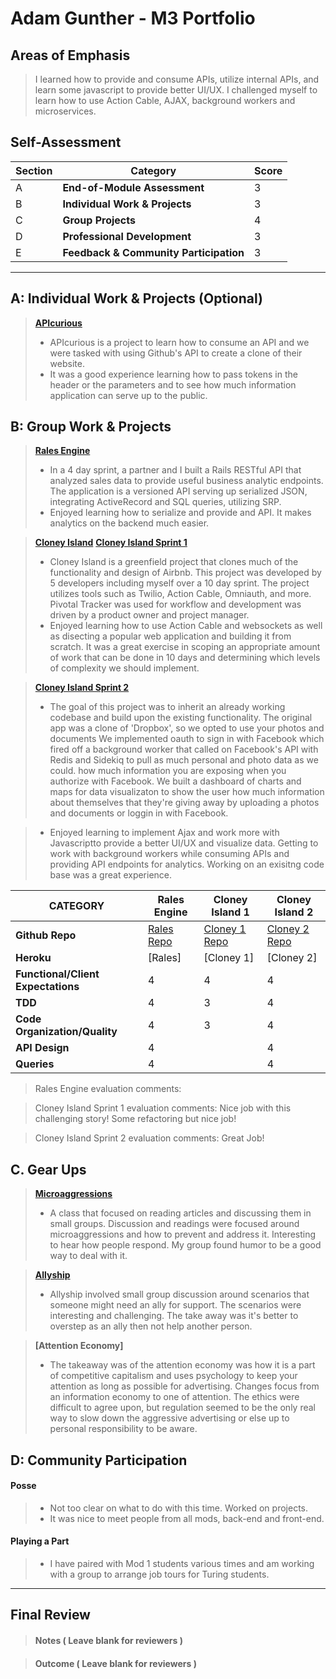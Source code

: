 # Adam Gunther - M3 Portfolio

## Areas of Emphasis

> I learned how to provide and consume APIs, utilize internal APIs, and learn some javascript to provide better UI/UX. I challenged myself to learn how to use Action Cable, AJAX, background workers and microservices. 

## Self-Assessment

| Section | Category | Score |
| --- | ----- | --- |
| A | **End-of-Module Assessment** | 3 |
| B | **Individual Work & Projects** | 3 |
| C | **Group Projects** | 4 |
| D | **Professional Development** | 3 |
| E | **Feedback & Community Participation** | 3 |

-----------------------

## A: Individual Work & Projects (Optional)

> **[APIcurious](https://github.com/adamgunther1/apicurious)**
>* APIcurious is a project to learn how to consume an API and we were tasked with using Github's API to create a clone of their website.
>* It was a good experience learning how to pass tokens in the header or the parameters and to see how much information application can serve up to the public.


## B: Group Work & Projects

> **[Rales Engine](https://github.com/adamgunther1/rales_engine)** 
>* In a 4 day sprint, a partner and I built a Rails RESTful API that analyzed sales data to provide useful business analytic endpoints. The application is a versioned API serving up serialized JSON, integrating ActiveRecord and SQL queries, utilizing SRP.
>* Enjoyed learning how to serialize and provide and API. It makes analytics on the backend much easier.

> **[Cloney Island](http://backend.turing.io/module3/projects/cloney_island/cloney_island)**
> **[Cloney Island Sprint 1](https://github.com/adamgunther1/cloney_island_airbnb)** 
>* Cloney Island is a greenfield project that clones much of the functionality and design of Airbnb. This project was developed by 5 developers including myself over a 10 day sprint. The project utilizes tools such as Twilio, Action Cable, Omniauth, and more. Pivotal Tracker was used for workflow and development was driven by a product owner and project manager.
>* Enjoyed learning how to use Action Cable and websockets as well as disecting a popular web application and building it from scratch. It was a great exercise in scoping an appropriate amount of work that can be done in 10 days and determining which levels of complexity we should implement.

> **[Cloney Island Sprint 2](https://github.com/adamgunther1/dark_clout)** 
>* The goal of this project was to inherit an already working codebase and build upon the existing functionality. The original app was a clone of 'Dropbox', so we opted to use your photos and documents We implemented oauth to sign in with Facebook which fired off a background worker that called on Facebook's API with Redis and Sidekiq to pull as much personal and photo data as we could. how much information you are exposing when you authorize with Facebook. We built a dashboard of charts and maps for data visualizaton to show the user how much information about themselves that they're giving away by uploading a photos and documents or loggin in with Facebook.

>* Enjoyed learning to implement Ajax and work more with Javascriptto provide a better UI/UX and visualize data. Getting to work with background workers while consuming APIs and providing API endpoints for analytics. Working on an exisitng code base was a great experience.

| CATEGORY | Rales Engine | Cloney Island 1 | Cloney Island 2 |
| --- | --- | --- | --- |
| **Github Repo** | [Rales Repo](https://github.com/adamgunther1/apicurious) | [Cloney 1 Repo](https://github.com/adamgunther1/cloney_island_airbnb) | [Cloney 2 Repo](https://github.com/adamgunther1/dark_clout) |
| **Heroku** | [Rales] | [Cloney 1] | [Cloney 2] |
| **Functional/Client Expectations** | 4 | 4 | 4 |
| **TDD** | 4 | 3 | 4 |
| **Code Organization/Quality** | 4 | 3 | 4 |
| **API Design** | 4 |  | 4 |
| **Queries** | 4 |   | 4 |

> Rales Engine evaluation comments:

> Cloney Island Sprint 1 evaluation comments:  Nice job with this challenging story! Some refactoring but nice job!

> Cloney Island Sprint 2 evaluation comments:  Great Job!

## C. **Gear Ups**

> **[Microaggressions](https://github.com/turingschool/gear-up/blob/master/microaggressions_original.markdown)**
>* A class that focused on reading articles and discussing them in small groups. Discussion and readings were focused around microaggressions and how to prevent and address it. Interesting to hear how people respond. My group found humor to be a good way to deal with it.

> **[Allyship](https://github.com/turingschool/gear-up/blob/master/allyship.markdown)**
>* Allyship involved small group discussion around scenarios that someone might need an ally for support. The scenarios were interesting and challenging. The take away was it's better to overstep as an ally then not help another person.

> **[Attention Economy]**
>* The takeaway was of the attention economy was how it is a part of competitive capitalism and uses psychology to keep your attention as long as possible for advertising. Changes focus from an information economy to one of attention. The ethics were difficult to agree upon, but regulation seemed to be the only real way to slow down the aggressive advertising or else up to personal responsibility to be aware. 

## D: Community Participation

#### **Posse**
  >* Not too clear on what to do with this time. Worked on projects.
  >* It was nice to meet people from all mods, back-end and front-end.

#### **Playing a Part**

  >* I have paired with Mod 1 students various times and am working with a group to arrange job tours for Turing students.

------------------

## Final Review

> #### Notes ( Leave blank for reviewers )

> #### Outcome ( Leave blank for reviewers )